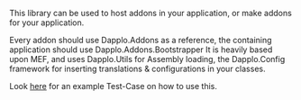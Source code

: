 This library can be used to host addons in your application, or make addons for your application.

Every addon should use Dapplo.Addons as a reference, the containing application should use Dapplo.Addons.Bootstrapper
It is heavily based upon MEF, and uses Dapplo.Utils for Assembly loading, the Dapplo.Config framework for inserting translations & configurations in your classes.

Look [here](https://github.com/dapplo/Dapplo.Addons/blob/master/Dapplo.Addons.Tests/AddonTest.cs) for an example Test-Case on how to use this.